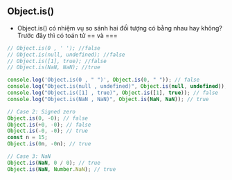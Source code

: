 ## Object.is()

- Object.is() có nhiệm vụ so sánh hai đối tượng có bằng nhau hay không? Trước đây thì có toán tử == và ===

```js
// Object.is(0 , ' '); //false
// Object.is(null, undefined); //false
// Object.is([1], true); //false
// Object.is(NaN, NaN); //true

console.log('Object.is(0 , " ")', Object.is(0, " ")); // false
console.log("Object.is(null , undefined)", Object.is(null, undefined)); // false
console.log("Object.is([1] , true)", Object.is([1], true)); // false
console.log("Object.is(NaN , NaN)", Object.is(NaN, NaN)); // true

// Case 2: Signed zero
Object.is(0, -0); // false
Object.is(+0, -0); // false
Object.is(-0, -0); // true
const n = 15;
Object.is(0n, -0n); // true

// Case 3: NaN
Object.is(NaN, 0 / 0); // true
Object.is(NaN, Number.NaN); // true
```
